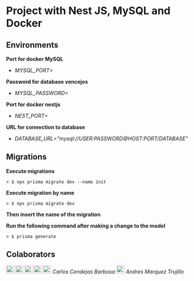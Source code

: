 # Project with Nest JS, MySQL and Docker

## Environments

**Port for docker MySQL**

* _MYSQL_PORT=_


**Password for database vencejos**

* _MYSQL_PASSWORD=_


**Port for docker nestjs**

* _NEST_PORT=_


**URL for connection to database**

* _DATABASE_URL="mysql://USER:PASSWORD@HOST:PORT/DATABASE"_

## Migrations

**Execute migrations**

```
> $ npx prisma migrate dev --name init
```

**Execute migration by name**

```
> $ npx prisma migrate dev
```

**Then insert the name of the migration**

**Run the following command after making a change to the model**
```
> $ prisma generate
```

## Colaborators

[<img align="left" alt="02archie | LinkedIn" width="22px" src="https://cdn.jsdelivr.net/npm/simple-icons@v3/icons/linkedin.svg" />][linkedin_carlos]   [<img align="left" alt="02archie | LinkedIn" width="22px" src="https://cdn.jsdelivr.net/npm/simple-icons@3.13.0/icons/github.svg" />][github_carlos]  [<img aling="left" alt="02archie" width="22px" src="https://cdn.jsdelivr.net/npm/simple-icons@3.13.0/icons/telegram.svg" />][telegram_carlos]
*Carlos Cendejas Barbosa*
[<img align="left" alt="02archie | LinkedIn" width="22px" src="https://cdn.jsdelivr.net/npm/simple-icons@v3/icons/linkedin.svg" />][linkedin_andres]   [<img align="left" alt="02archie | LinkedIn" width="22px" src="https://cdn.jsdelivr.net/npm/simple-icons@3.13.0/icons/github.svg" />][github_andres]  [<img aling="left" alt="02archie" width="22px" src="https://cdn.jsdelivr.net/npm/simple-icons@3.13.0/icons/telegram.svg" />][telegram_andres]
 *Andres Marquez Trujillo*

[linkedin_carlos]: https://www.linkedin.com/in/cbarbosa02
[github_carlos]: https://github.com/02archie
[telegram_carlos]: https://t.me/cbchar

[linkedin_andres]: https://www.linkedin.com/in/andres-marquez-trujillo-5964211b0/
[github_andres]: https://github.com/Andres-Dead
[telegram_andres]: https://t.me//Dead_Man01